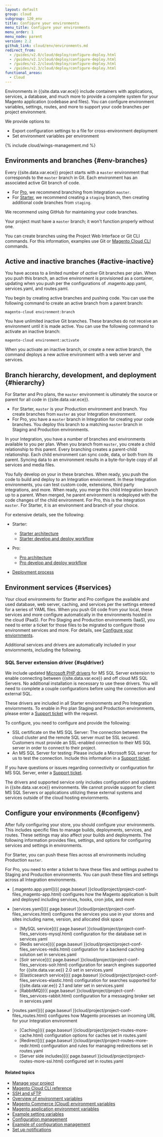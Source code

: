 ```yaml
---
layout: default
group: cloud
subgroup: 120_env
title: Configure your environments
menu_title: Configure your environments
menu_order: 1
menu_node: parent
version: 2.2
github_link: cloud/env/environments.md
redirect_from:
  - /guides/v2.0/cloud/deploy/configure-deploy.html
  - /guides/v2.1/cloud/deploy/configure-deploy.html
  - /guides/v2.2/cloud/deploy/configure-deploy.html
  - /guides/v2.3/cloud/deploy/configure-deploy.html
functional_areas:
  - Cloud
---
```


Environments in {{site.data.var.ece}} include containers with applications, services, a database, and much more to provide a complete system for your Magento application (codebase and files). You can configure environment variables, settings, routes, and more to support your code branches per project environment.

We provide options to:

* Export configuration settings to a file for cross-environment deployment
* Set environment variables per environment

{% include cloud/wings-management.md %}

## Environments and branches {#env-branches}
Every {{site.data.var.ece}} project starts with a `master` environment that corresponds to the `master` branch in Git. Each environment has an associated active Git branch of code.

* For [Pro]({{page.baseurl}}cloud/welcome/discover-workflow.html), we recommend branching from Integration `master`.
* For [Starter]({{page.baseurl}}cloud/basic-information/starter-develop-deploy-workflow.html), we recommend creating a `staging` branch, then creating additional code branches from `staging`.

We recommend using GitHub for maintaining your code branches.

<div class="bs-callout bs-callout-info" id="info">
  <p>Your project must have a <code>master</code> branch; it won't function properly without one.</p>
</div>

You can create branches using the Project Web Interface or Git CLI commands. For this information, examples use Git or [Magento Cloud CLI]({{page.baseurl}}cloud/reference/cli-ref-topic.html) commands.

## Active and inactive branches {#active-inactive}
You have access to a limited number of _active_ Git branches per plan. When you push this branch, an active environment is provisioned as a container, updating when you push per the configurations of .magento.app.yaml, services.yaml, and routes.yaml.

You begin by creating active branches and pushing code. You can use the following command to create an active branch from a parent branch:

	magento-cloud environment:branch

You have unlimited inactive Git branches. These branches do not receive an environment until it is made active. You can use the following command to activate an inactive branch:

	magento-cloud environment:activate

When you activate an inactive branch, or create a new active branch, the command deploys a new active environment with a web server and services.

## Branch hierarchy, development, and deployment {#hierarchy}
For Starter and Pro plans, the `master` environment is ultimately the source or parent for all code in {{site.data.var.ece}}.

* For Starter, `master` is your Production environment and branch. You create branches from `master` as your Integration environment.
* For Pro, you have a `master` branch in Integration for creating your code branches. You deploy this branch to a matching `master` branch in Staging and Production environments.

In your Integration, you have a number of branches and environments available to you per plan. When you branch from `master`, you create a child relationship to this parent. Every branching creates a parent-child relationship. Each child environment can sync code, data, or both from its parent. Syncing data to an environment results in a byte-for-byte copy of all services and media files.

You fully develop on your in these branches. When ready, you push the code to build and deploy to an Integration enviornment. In these Integration environments, you can test custom code, extensions, third party integrations, and more. When ready, you merge this child Integration branch up to a parent. When merged, he parent environment is redeployed with the code changes of the child environment. For Pro, this is the Integration `master`. For Starter, it is an environment and branch of your choice.

For extensive details, see the following:

*	Starter:

	* [Starter architecture]({{page.baseurl}}cloud/basic-information/starter-architecture.html)
	*	[Starter develop and deploy workflow]({{page.baseurl}}cloud/basic-information/starter-develop-deploy-workflow.html)
*	Pro:

	* [Pro architecture]({{page.baseurl}}cloud/reference/discover-arch.html)
	*	[Pro develop and deploy workflow]({{page.baseurl}}cloud/welcome/discover-workflow.html)
*	[Deployment process]({{page.baseurl}}cloud/reference/discover-deploy.html)

## Environment services {#services}
Your cloud environments for Starter and Pro configure the available and used database, web server, caching, and services per the settings entered for a series of YAML files. When you push Git code from your local, these services and more configure automatically in the environments hosted in the cloud (PaaS). For Pro Staging and Production environments (IaaS), you need to enter a ticket for those files to be migrated to configure those environment services and more. For details, see [Configure your enviornments](#configenv).

Additional services and drivers are automatically included in your enviornments, including the following.

### SQL Server extension driver {#sqldriver}
We include updated [Microsoft PHP drivers](https://docs.microsoft.com/en-us/sql/connect/php/microsoft-php-driver-for-sql-server) for MS SQL Server extension to enable connecting between {{site.data.var.ece}} and off cloud MS SQL Servers. No additional installation is necessary to use these drivers. You will need to complete a couple configurations before using the connection and external SQL.

These drivers are included in all Starter environments and Pro Integration enviornments. To enable in Pro plan Staging and Production environments, please enter a [Support ticket]({{page.baseurl}}cloud/bkcloud.html#gethelp) with the request.

To configure, you need to configure and provide the following:

* SSL certificate on the MS SQL Server: The connection between the cloud cluster and the remote SQL server must be SSL secured.  Customers must provide an SSL-enabled connection to their MS SQL server in order to connect to their project.
* An MS SQL Server for testing: Please include a Microsoft SQL server for us to test the connection. Include this information in a [Support ticket]({{page.baseurl}}cloud/bkcloud.html#gethelp).

If you have questions or issues regarding connectivity or configuration for MS SQL Server, enter a [Support ticket]({{page.baseurl}}cloud/bkcloud.html#gethelp).

<div class="bs-callout bs-callout-info" id="info" markdown="1">
The drivers and supported service only includes configuration and updates in {{site.data.var.ece}} environments. We cannot provide support for client MS SQL Servers or applications utilizing these external systems and services outside of the cloud hosting enviornments.
</div>

## Configure your environments {#configenv}
After fully configuring your store, you should configure your environments. This includes specific files to manage builds, deployments, services, and routes. These settings may also affect your builds and deployments. The following information provides files, settings, and options for configuring services and settings in environments.

For Starter, you can push these files across all environments including Production `master`.

For Pro, you need to enter a ticket to have these files and settings pushed to Staging and Production environments. You can push these files and settings across all Integration environments.

* [.magento.app.yaml]({{ page.baseurl }}cloud/project/project-conf-files_magento-app.html) configures how the Magento application is built and deployed including services, hooks, cron jobs, and more
* [services.yaml]({{ page.baseurl }}cloud/project/project-conf-files_services.html) configures the services you use in your stores and sites including name, version, and allocated disk space

  * [MySQL service]({{ page.baseurl }}cloud/project/project-conf-files_services-mysql.html) configuration for the database set in services.yaml
  * [Redis service]({{ page.baseurl }}cloud/project/project-conf-files_services-redis.html) configuration for a backend caching solution set in services.yaml
  * [Solr service]({{ page.baseurl }}cloud/project/project-conf-files_services-solr.html) configuration for search engines supported for {{site.data.var.ee}} 2.0 set in services.yaml
  * [Elasticsearch service]({{ page.baseurl }}cloud/project/project-conf-files_services-elastic.html) configuration for searches supported for {{site.data.var.ee}} 2.1 and later set in services.yaml
  * [RabbitMQ]({{ page.baseurl }}cloud/project/project-conf-files_services-rabbit.html) configuration for a messaging broker set in services.yaml
* [routes.yaml]({{ page.baseurl }}cloud/project/project-conf-files_routes.html) configures how Magento processes an incoming URL for your Integration environment

  * [Caching]({{ page.baseurl }}cloud/project/project-routes-more-cache.html) configuration options for caches set in routes.yaml
  * [Redirect]({{ page.baseurl }}cloud/project/project-routes-more-redir.html) configuration and rules for managing redirections set in routes.yaml
  * [Server side includes]({{ page.baseurl }}cloud/project/project-routes-more-ssi.html) configured set in routes.yaml

#### Related topics
*	[Manage your project]({{page.baseurl}}cloud/project/projects.html)
*	[Magento Cloud CLI reference]({{page.baseurl}}cloud/reference/cli-ref-topic.html)
*	[SSH and sFTP]({{page.baseurl}}cloud/env/environments-ssh.html)
*	[Overview of environment variables]({{page.baseurl}}cloud/env/environment-vars_over.html)
*	[Magento Commerce (Cloud) environment variables]({{page.baseurl}}cloud/env/environment-vars_cloud.html)
*	[Magento application environment variables]({{page.baseurl}}cloud/env/environment-vars_magento.html)
*	[Example setting variables]({{page.baseurl}}cloud/env/set-variables.html)
*	[Configuration management]({{page.baseurl}}cloud/live/sens-data-over.html)
*	[Example of configuration management]({{page.baseurl}}cloud/live/sens-data-initial.html)
* [Set up notifications]({{page.baseurl}}cloud/env/setup-notifications.html)
